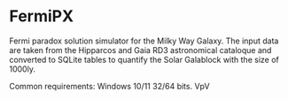 # FermiPX
Fermi paradox solution simulator for the Milky Way Galaxy. 
The input data are taken from the Hipparcos and Gaia RD3 astronomical cataloque
and converted to SQLite tables to quantify the Solar Galablock with the size of 1000ly. 

Common requirements: Windows 10/11 32/64 bits. 
VpV
